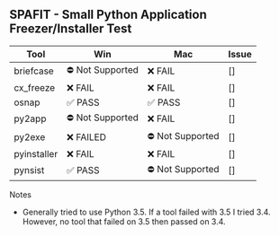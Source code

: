 ## SPAFIT - Small Python Application Freezer/Installer Test ##
| Tool | Win | Mac | Issue |
|------|-----|-----|-------|
| briefcase | :no_entry: Not Supported | :x: FAIL | [] |
| cx_freeze | :x: FAIL | :x: FAIL | [] |
| osnap | :white_check_mark: PASS | :white_check_mark: PASS | [] |
| py2app | :no_entry: Not Supported | :x: FAIL | [] |
| py2exe | :x: FAILED | :no_entry: Not Supported | [] |
| pyinstaller | :x: FAIL | :x: FAIL | [] |
| pynsist | :white_check_mark: PASS | :no_entry: Not Supported | [] |

Notes
- Generally tried to use Python 3.5.  If a tool failed with 3.5 I tried 3.4.  However, no tool that failed on 3.5 then passed on 3.4.
    

